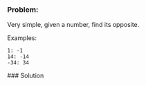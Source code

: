 ### Problem:
<p>Very simple, given a number, find its opposite.</p>
<p>Examples:</p>
<pre><code>1: -1
14: -14
-34: 34</code></pre>
### Solution